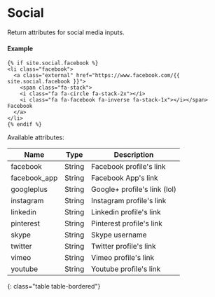 # Social

Return attributes for social media inputs.

#### Example

~~~ liquid
{% if site.social.facebook %}
<li class="facebook">
  <a class="external" href="https://www.facebook.com/{{ site.social.facebook }}">
    <span class="fa-stack">
    <i class="fa fa-circle fa-stack-2x"></i>
    <i class="fa fa-facebook fa-inverse fa-stack-1x"></i></span> Facebook
  </a>
</li>
{% endif %}
~~~

Available attributes:

Name         | Type | Description
-------------|------|------------
facebook     | String | Facebook profile's link
facebook_app | String | Facebook App's link
googleplus   | String | Google+ profile's link (lol)
instagram    | String | Instagram profile's link
linkedin     | String | Linkedin profile's link
pinterest    | String | Pinterest profile's link
skype        | String | Skype username
twitter      | String | Twitter profile's link
vimeo        | String | Vimeo profile's link
youtube      | String | Youtube profile's link
{: class="table table-bordered"}
